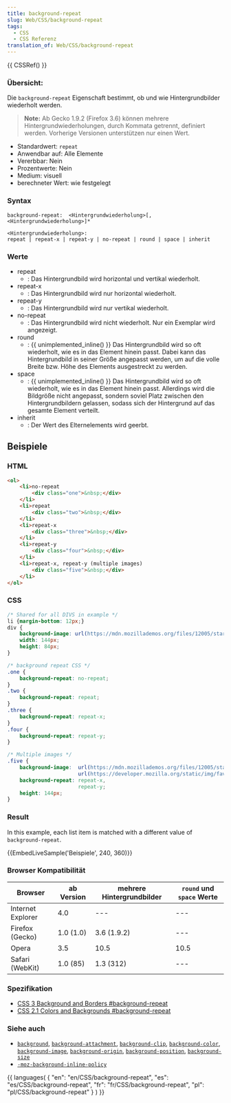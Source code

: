 ```yaml
---
title: background-repeat
slug: Web/CSS/background-repeat
tags:
  - CSS
  - CSS Referenz
translation_of: Web/CSS/background-repeat
---
```

{{ CSSRef() }}

### Übersicht:

Die `background-repeat` Eigenschaft bestimmt, ob und wie Hintergrundbilder wiederholt werden.

> **Note:** Ab Gecko 1.9.2 (Firefox 3.6) können mehrere Hintergrundwiederholungen, durch Kommata getrennt, definiert werden.
> Vorherige Versionen unterstützen nur einen Wert.

- Standardwert: `repeat`
- Anwendbar auf: Alle Elemente
- Vererbbar: Nein
- Prozentwerte: Nein
- Medium: visuell
- berechneter Wert: wie festgelegt

### Syntax

    background-repeat:  <Hintergrundwiederholung>[, <Hintergrundwiederholung>]*

    <Hintergrundwiederholung>:
    repeat | repeat-x | repeat-y | no-repeat | round | space | inherit

### Werte

- repeat
  - : Das Hintergrundbild wird horizontal und vertikal wiederholt.
- repeat-x
  - : Das Hintergrundbild wird nur horizontal wiederholt.
- repeat-y
  - : Das Hintergrundbild wird nur vertikal wiederholt.
- no-repeat
  - : Das Hintergrundbild wird nicht wiederholt. Nur ein Exemplar wird angezeigt.
- round
  - : {{ unimplemented_inline() }} Das Hintergrundbild wird so oft wiederholt, wie es in das Element hinein passt. Dabei kann das Hintergrundbild in seiner Größe angepasst werden, um auf die volle Breite bzw. Höhe des Elements ausgestreckt zu werden.
- space
  - : {{ unimplemented_inline() }} Das Hintergrundbild wird so oft wiederholt, wie es in das Element hinein passt. Allerdings wird die Bildgröße nicht angepasst, sondern soviel Platz zwischen den Hintergrundbildern gelassen, sodass sich der Hintergrund auf das gesamte Element verteilt.
- inherit
  - : Der Wert des Elternelements wird geerbt.

## Beispiele

### HTML

```html
<ol>
    <li>no-repeat
        <div class="one">&nbsp;</div>
    </li>
    <li>repeat
        <div class="two">&nbsp;</div>
    </li>
    <li>repeat-x
        <div class="three">&nbsp;</div>
    </li>
    <li>repeat-y
        <div class="four">&nbsp;</div>
    </li>
    <li>repeat-x, repeat-y (multiple images)
        <div class="five">&nbsp;</div>
    </li>
</ol>
```

### CSS

```css
/* Shared for all DIVS in example */
li {margin-bottom: 12px;}
div {
    background-image: url(https://mdn.mozillademos.org/files/12005/starsolid.gif);
    width: 144px;
    height: 84px;
}

/* background repeat CSS */
.one {
    background-repeat: no-repeat;
}
.two {
    background-repeat: repeat;
}
.three {
    background-repeat: repeat-x;
}
.four {
    background-repeat: repeat-y;
}

/* Multiple images */
.five {
    background-image:  url(https://mdn.mozillademos.org/files/12005/starsolid.gif),
                       url(https://developer.mozilla.org/static/img/favicon32.png);
    background-repeat: repeat-x,
                       repeat-y;
    height: 144px;
}
```

### Result

In this example, each list item is matched with a different value of `background-repeat`.

{{EmbedLiveSample('Beispiele', 240, 360)}}

### Browser Kompatibilität

| Browser           | ab Version | mehrere Hintergrundbilder | `round` und `space` Werte |
| ----------------- | ---------- | ------------------------- | ------------------------- |
| Internet Explorer | 4.0        | ---                       | ---                       |
| Firefox (Gecko)   | 1.0 (1.0)  | 3.6 (1.9.2)               | ---                       |
| Opera             | 3.5        | 10.5                      | 10.5                      |
| Safari (WebKit)   | 1.0 (85)   | 1.3 (312)                 | ---                       |

### Spezifikation

- [CSS 3 Background and Borders #background-repeat](http://www.w3.org/TR/css3-background/#background-repeat)
- [CSS 2.1 Colors and Backgrounds #background-repeat](http://www.w3.org/TR/CSS21/colors.html#propdef-background-repeat)

### Siehe auch

- [`background`](/de/CSS/background "de/CSS/background"), [`background-attachment`](/de/CSS/background-attachment "de/CSS/background-attachment"), [`background-clip`](/de/CSS/background-clip "de/CSS/background-clip"), [`background-color`](/de/CSS/background-color "de/CSS/background-color"), [`background-image`](/de/CSS/background-image "de/CSS/background-image"), [`background-origin`](/de/CSS/background-origin "de/CSS/background-origin"), [`background-position`](/de/CSS/background-position "de/CSS/background-position"), [`background-size`](/de/CSS/background-size "de/CSS/background-size")
- [`-moz-background-inline-policy`](/de/CSS/-moz-background-inline-policy "de/CSS/-moz-background-inline-policy")

{{ languages( { "en": "en/CSS/background-repeat", "es": "es/CSS/background-repeat", "fr": "fr/CSS/background-repeat", "pl": "pl/CSS/background-repeat" } ) }}
